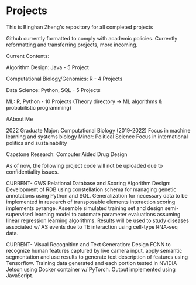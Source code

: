 # Projects
This is Binghan Zheng's repository for all completed projects

Github currently formatted to comply with academic policies. Currently reformatting and transferring projects, more incoming.

Current Contents:

Algorithm Design: Java - 5 Project

Computational Biology/Genomics: R - 4 Projects

Data Science: Python, SQL - 5 Projects

ML: R, Python - 10 Projects
(Theory directory -> ML algorithms & probabilistic programming)


#About Me

2022 Graduate
Major: Computational Biology (2019-2022)
Focus in machine learning and systems biology
Minor: Political Science
Focus in international politics and sustainability

Capstone Research: Computer Aided Drug Design

As of now, the following project code will not be uploaded due to confidentiality issues.

CURRENT- GWS Relational Database and Scoring Algorithm Design: Development of RDB using constellation schema for managing genetic annotations using Python and SQL. Generalization for necessary data to be implemented in research of transposable elements interaction scoring implements pyrange. Assemble simulated training set and design semi-supervised learning model to automate parameter evaluations assuming linear regression learning algorithms. Results will be used to study diseases associated w/ AS events due to TE interaction using cell-type RNA-seq data.

CURRENT- Visual Recognition and Text Generation: Design FCNN to recognize human features captured by live camera input, apply semantic segmentation and use results to generate text description of features using Tensorflow. Training data generated and each portion tested in NVIDIA Jetson using Docker container w/ PyTorch. Output implemented using JavaScript.
